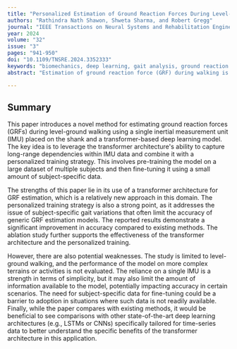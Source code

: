 ```yaml
---
title: "Personalized Estimation of Ground Reaction Forces During Level-Ground Walking Using a Transformer-Based Deep Learning Model and Single-Sensor Inertial Measurement Unit"
authors: "Rathindra Nath Shawon, Shweta Sharma, and Robert Gregg"
journal: "IEEE Transactions on Neural Systems and Rehabilitation Engineering"
year: 2024
volume: "32"
issue: "3"
pages: "941-950"
doi: "10.1109/TNSRE.2024.3352333"
keywords: "biomechanics, deep learning, gait analysis, ground reaction force, inertial measurement units, personalization, transformers."
abstract: "Estimation of ground reaction force (GRF) during walking is crucial for various biomechanical and clinical applications. While lab-based force plates are considered the gold standard for GRF measurement, their usage is limited to controlled environments. Inertial measurement units (IMUs) offer a promising alternative for GRF estimation in real-world settings. However, subject-specific gait characteristics and sensor placement variations pose significant challenges to achieving high accuracy and generalization. This study proposes a personalized GRF estimation approach that leverages a transformer-based deep learning model and a single IMU placed at the shank. The transformer architecture enables the model to capture long-range dependencies in the inertial data and effectively learn the complex relationship between IMU signals and GRFs. A personalized training strategy is employed, where the model is first pre-trained on a large dataset of GRF and IMU data from multiple subjects, and then fine-tuned on a small amount of subject-specific data. The proposed approach was evaluated on a dataset of 10 subjects walking at different speeds. The results demonstrate that the personalized transformer-based model significantly outperforms existing GRF estimation methods, achieving root mean squared errors of 0.08 BW, 0.05 BW, and 0.08 BW for the vertical, anterior-posterior, and mediolateral GRF components, respectively. Furthermore, an ablation study confirms the effectiveness of both the transformer architecture and the personalized training strategy. The findings suggest that the proposed approach holds great potential for enabling accurate and personalized GRF estimation in real-world gait analysis applications."

---
```

## Summary

This paper introduces a novel method for estimating ground reaction forces (GRFs) during level-ground walking using a single inertial measurement unit (IMU) placed on the shank and a transformer-based deep learning model. The key idea is to leverage the transformer architecture's ability to capture long-range dependencies within IMU data and combine it with a personalized training strategy. This involves pre-training the model on a large dataset of multiple subjects and then fine-tuning it using a small amount of subject-specific data.

The strengths of this paper lie in its use of a transformer architecture for GRF estimation, which is a relatively new approach in this domain. The personalized training strategy is also a strong point, as it addresses the issue of subject-specific gait variations that often limit the accuracy of generic GRF estimation models. The reported results demonstrate a significant improvement in accuracy compared to existing methods. The ablation study further supports the effectiveness of the transformer architecture and the personalized training.

However, there are also potential weaknesses. The study is limited to level-ground walking, and the performance of the model on more complex terrains or activities is not evaluated. The reliance on a single IMU is a strength in terms of simplicity, but it may also limit the amount of information available to the model, potentially impacting accuracy in certain scenarios. The need for subject-specific data for fine-tuning could be a barrier to adoption in situations where such data is not readily available. Finally, while the paper compares with existing methods, it would be beneficial to see comparisons with other state-of-the-art deep learning architectures (e.g., LSTMs or CNNs) specifically tailored for time-series data to better understand the specific benefits of the transformer architecture in this application.
